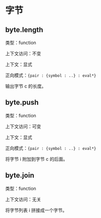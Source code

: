 # 字节

## byte.length

类型：function

上下文访问：不变

上下文：显式

正向模式：`{pair : {symbol : ..} : eval*}`

输出字节 c 的长度。

## byte.push

类型：function

上下文访问：可变

上下文：显式

正向模式：`{pair : {symbol : ..} : eval*}`

将字节 i 附加到字节 c 的后面。

## byte.join

类型：function

上下文访问：无关

将字节列表 i 拼接成一个字节。
